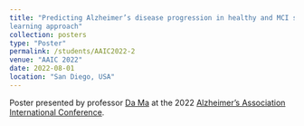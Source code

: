```yaml
---
title: "Predicting Alzheimer’s disease progression in healthy and MCI subjects using multi-modal deep
learning approach"
collection: posters
type: "Poster"
permalink: /students/AAIC2022-2
venue: "AAIC 2022"
date: 2022-08-01
location: "San Diego, USA"
---
```

Poster presented by professor [Da Ma](https://school.wakehealth.edu/faculty/m/da-ma) at the 2022 [Alzheimer’s Association International Conference](https://aaic.alz.org).



